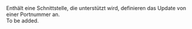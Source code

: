 <Namespace Name="Microsoft.Azure.Management.Network.Fluent.HasPort.UpdateDefinition">
  <Docs>
    <summary>Enthält eine Schnittstelle, die unterstützt wird, definieren das Update von einer Portnummer an.</summary> 
    <remarks>To be added.</remarks>
  </Docs>
</Namespace>
